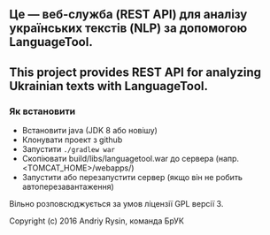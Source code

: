 ## Це — веб-служба (REST API) для аналізу українських текстів (NLP) за допомогою LanguageTool. ##

## This project provides REST API for analyzing Ukrainian texts with LanguageTool. ##


### Як встановити ###
* Встановити java (JDK 8 або новішу)
* Клонувати проект з github
* Запустити `./gradlew war`
* Скопіювати build/libs/languagetool.war до сервера (напр. <TOMCAT_HOME>/webapps/)
* Запустити або перезапустити сервер (якщо він не робить автоперезавантаження)

Вільно розповсюджується за умов ліцензії GPL версії 3.

Copyright (c) 2016 Andriy Rysin, команда БрУК
